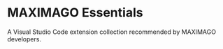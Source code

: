 # MAXIMAGO Essentials

A Visual Studio Code extension collection recommended by MAXIMAGO developers.